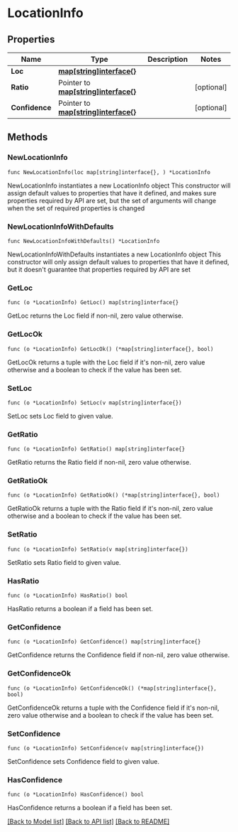 # LocationInfo

## Properties

Name | Type | Description | Notes
------------ | ------------- | ------------- | -------------
**Loc** | [**map[string]interface{}**](object.md) |  | 
**Ratio** | Pointer to [**map[string]interface{}**](object.md) |  | [optional] 
**Confidence** | Pointer to [**map[string]interface{}**](object.md) |  | [optional] 

## Methods

### NewLocationInfo

`func NewLocationInfo(loc map[string]interface{}, ) *LocationInfo`

NewLocationInfo instantiates a new LocationInfo object
This constructor will assign default values to properties that have it defined,
and makes sure properties required by API are set, but the set of arguments
will change when the set of required properties is changed

### NewLocationInfoWithDefaults

`func NewLocationInfoWithDefaults() *LocationInfo`

NewLocationInfoWithDefaults instantiates a new LocationInfo object
This constructor will only assign default values to properties that have it defined,
but it doesn't guarantee that properties required by API are set

### GetLoc

`func (o *LocationInfo) GetLoc() map[string]interface{}`

GetLoc returns the Loc field if non-nil, zero value otherwise.

### GetLocOk

`func (o *LocationInfo) GetLocOk() (*map[string]interface{}, bool)`

GetLocOk returns a tuple with the Loc field if it's non-nil, zero value otherwise
and a boolean to check if the value has been set.

### SetLoc

`func (o *LocationInfo) SetLoc(v map[string]interface{})`

SetLoc sets Loc field to given value.


### GetRatio

`func (o *LocationInfo) GetRatio() map[string]interface{}`

GetRatio returns the Ratio field if non-nil, zero value otherwise.

### GetRatioOk

`func (o *LocationInfo) GetRatioOk() (*map[string]interface{}, bool)`

GetRatioOk returns a tuple with the Ratio field if it's non-nil, zero value otherwise
and a boolean to check if the value has been set.

### SetRatio

`func (o *LocationInfo) SetRatio(v map[string]interface{})`

SetRatio sets Ratio field to given value.

### HasRatio

`func (o *LocationInfo) HasRatio() bool`

HasRatio returns a boolean if a field has been set.

### GetConfidence

`func (o *LocationInfo) GetConfidence() map[string]interface{}`

GetConfidence returns the Confidence field if non-nil, zero value otherwise.

### GetConfidenceOk

`func (o *LocationInfo) GetConfidenceOk() (*map[string]interface{}, bool)`

GetConfidenceOk returns a tuple with the Confidence field if it's non-nil, zero value otherwise
and a boolean to check if the value has been set.

### SetConfidence

`func (o *LocationInfo) SetConfidence(v map[string]interface{})`

SetConfidence sets Confidence field to given value.

### HasConfidence

`func (o *LocationInfo) HasConfidence() bool`

HasConfidence returns a boolean if a field has been set.


[[Back to Model list]](../README.md#documentation-for-models) [[Back to API list]](../README.md#documentation-for-api-endpoints) [[Back to README]](../README.md)


